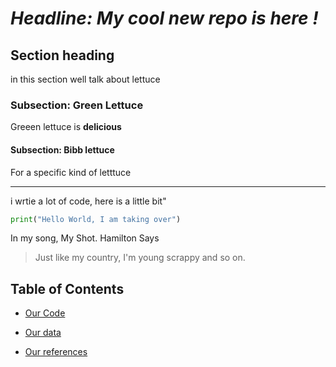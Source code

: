 # *Headline: My cool new repo is here !*
## Section heading
in this section well talk about lettuce

### Subsection: Green Lettuce
Greeen lettuce is **delicious**

#### Subsection: Bibb lettuce 
For a specific kind of letttuce

---


i wrtie a lot of code, here is a little bit"
```python
print("Hello World, I am taking over")
```

In my song, My Shot. Hamilton Says
>Just like my country, I'm young scrappy and so on.


## Table of Contents
* [Our Code](code)

* [Our data](data)

* [Our references](references)



